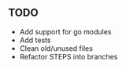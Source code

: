 ## TODO

- Add support for go modules
- Add tests
- Clean old/unused files
- Refactor STEPS into branches